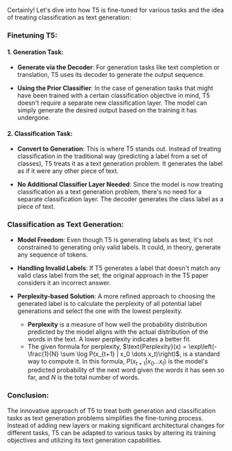 Certainly! Let's dive into how T5 is fine-tuned for various tasks and the idea of treating classification as text generation:

### Finetuning T5:

#### 1. Generation Task:
- **Generate via the Decoder**: For generation tasks like text completion or translation, T5 uses its decoder to generate the output sequence.
  
- **Using the Prior Classifier**: In the case of generation tasks that might have been trained with a certain classification objective in mind, T5 doesn't require a separate new classification layer. The model can simply generate the desired output based on the training it has undergone.

#### 2. Classification Task:
- **Convert to Generation**: This is where T5 stands out. Instead of treating classification in the traditional way (predicting a label from a set of classes), T5 treats it as a text generation problem. It generates the label as if it were any other piece of text.
  
- **No Additional Classifier Layer Needed**: Since the model is now treating classification as a text generation problem, there's no need for a separate classification layer. The decoder generates the class label as a piece of text.

### Classification as Text Generation:

- **Model Freedom**: Even though T5 is generating labels as text, it's not constrained to generating only valid labels. It could, in theory, generate any sequence of tokens.

- **Handling Invalid Labels**: If T5 generates a label that doesn't match any valid class label from the set, the original approach in the T5 paper considers it an incorrect answer.

- **Perplexity-based Solution**: A more refined approach to choosing the generated label is to calculate the perplexity of all potential label generations and select the one with the lowest perplexity. 
  - **Perplexity** is a measure of how well the probability distribution predicted by the model aligns with the actual distribution of the words in the text. A lower perplexity indicates a better fit.
  - The given formula for perplexity, $\text{Perplexity}(x) = \exp\left(-\frac{1}{N} \sum \log P(x_{t+1} | x_0 \dots x_t)\right)$, is a standard way to compute it. In this formula, $P(x_{t+1} | x_0 \dots x_t)$ is the model's predicted probability of the next word given the words it has seen so far, and $N$ is the total number of words.

### Conclusion:

The innovative approach of T5 to treat both generation and classification tasks as text generation problems simplifies the fine-tuning process. Instead of adding new layers or making significant architectural changes for different tasks, T5 can be adapted to various tasks by altering its training objectives and utilizing its text generation capabilities.